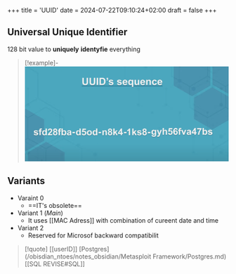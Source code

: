 +++
title = 'UUID'
date = 2024-07-22T09:10:24+02:00
draft = false
+++

## Universal Unique Identifier

128 bit value to **uniquely** **identyfie** everything 
>[!example]-
>![UUIDSequence_visual.png](/static/UUIDSequence_visual.png)
## Variants 
- Varaint 0
	- ==IT's obsolete==
- Variant 1 (*Main*)
	- It uses [[MAC Adress]] with combination of cureent date and time 
- Variant 2 
	- Reserved for Microsof backward compatibilit


>[!quote] 
[[userID]] 
[Postgres](/obisdian_ntoes/notes_obsidian/Metasploit Framework/Postgres.md) 
[[SQL REVISE#SQL]]

